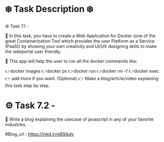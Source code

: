 # ❄️ Task Description ❄️ 

⚙️ Task 7.1 -

📌 In this task, you have to create a Web Application for Docker (one of the great Containerization Tool which provides the user Platform as a Service (PaaS)) by showing your own creativity and UI/UX designing skills to make the webportal user friendly.

📌 This app will help the user to run all the docker commands like:
 
 👉docker images
 👉docker ps
 👉docker run
 👉docker rm -f
 👉docker exec
 👉 add more if you want. (Optional) 
👉 Make a blog/article/video explaining this task step by step. 


# ⚙️ Task 7.2 -

 📌 Write a blog explaining the usecase of javascript in any of your favorite industries.

#Blog_url : https://lnkd.in/eBSikdy
